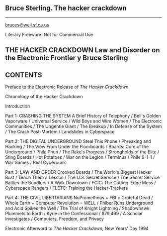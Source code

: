 ## Bruce Sterling. The hacker crackdown 
--------------------------------------------------------------- 
bruces@well.sf.ca.us

Literary Freeware:  Not for Commercial Use

THE HACKER CRACKDOWN Law and Disorder on the Electronic Frontier y Bruce Sterling 
---------------------------------------------------------------

## CONTENTS

Preface to the Electronic Release of *The Hacker Crackdown*

Chronology of the Hacker Crackdown

Introduction

Part 1:  CRASHING THE SYSTEM A Brief History of Telephony / Bell's Golden Vaporware / Universal Service / Wild Boys and Wire Women / The Electronic Communities / The Ungentle Giant / The Breakup / In Defense of the System / The Crash Post-Mortem / Landslides in Cyberspace

Part 2:  THE DIGITAL UNDERGROUND Steal This Phone / Phreaking and Hacking / The View From Under the Floorboards / Boards: Core of the Underground / Phile Phun / The Rake's Progress / Strongholds of the Elite / Sting Boards / Hot Potatoes / War on the Legion / Terminus / Phile 9-1-1 / War Games / Real Cyberpunk

Part 3:  LAW AND ORDER Crooked Boards / The World's Biggest Hacker Bust / Teach Them a Lesson / The U.S. Secret Service / The Secret Service Battles the Boodlers / A Walk Downtown / FCIC: The Cutting-Edge Mess / Cyberspace Rangers / FLETC:  Training the Hacker-Trackers

Part 4:  THE CIVIL LIBERTARIANS NuPrometheus + FBI = Grateful Dead / Whole Earth + Computer Revolution = WELL / Phiber Runs Underground and Acid Spikes the Well / The Trial of Knight Lightning / Shadowhawk Plummets to Earth / Kyrie in the Confessional / $79,499 / A Scholar Investigates / Computers, Freedom, and Privacy

Electronic Afterword to *The Hacker Crackdown,* New Years' Day 1994

